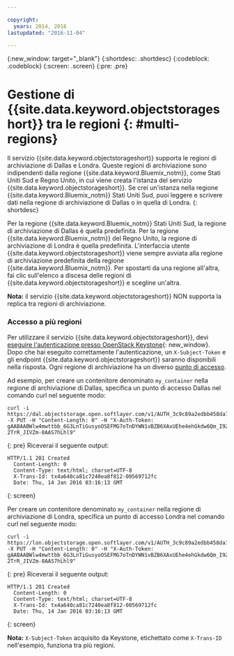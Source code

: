 ```yaml
---

copyright:
  years: 2014, 2016
lastupdated: "2016-11-04"

---
```

{:new_window: target="_blank"}
{:shortdesc: .shortdesc}
{:codeblock: .codeblock}
{:screen: .screen}
{:pre: .pre}

# Gestione di {{site.data.keyword.objectstorageshort}} tra le regioni {: #multi-regions}


Il servizio {{site.data.keyword.objectstorageshort}} supporta le regioni di archiviazione di Dallas e Londra. Queste regioni di archiviazione sono indipendenti dalla regione {{site.data.keyword.Bluemix_notm}}, come Stati Uniti Sud e Regno Unito, in cui viene creata l'istanza
del servizio {{site.data.keyword.objectstorageshort}}. Se crei un'istanza nella regione {{site.data.keyword.Bluemix_notm}} Stati Uniti Sud, puoi leggere e scrivere dati nella regione di archiviazione di Dallas o in quella di Londra.
{: shortdesc}

Per la regione {{site.data.keyword.Bluemix_notm}} Stati Uniti Sud, la regione di archiviazione di Dallas è quella predefinita. Per la regione {{site.data.keyword.Bluemix_notm}} del Regno Unito, la regione di archiviazione di Londra è quella predefinita.  L'interfaccia utente {{site.data.keyword.objectstorageshort}} viene sempre avviata alla regione di archiviazione predefinita della regione {{site.data.keyword.Bluemix_notm}}. Per spostarti da una regione all'altra, fai clic sull'elenco a discesa delle regioni di {{site.data.keyword.objectstorageshort}} e scegline un'altra.

**Nota:** il servizio {{site.data.keyword.objectstorageshort}} NON supporta la replica tra regioni di archiviazione.

### Accesso a più regioni

Per utilizzare il servizio {{site.data.keyword.objectstorageshort}}, devi [eseguire l'autenticazione presso OpenStack Keystone](../ObjectStorage/os_security.html#keystone-authentication){: new_window}. Dopo che hai eseguito correttamente l'autenticazione, un `X-Subject-Token` e gli endpoint {{site.data.keyword.objectstorageshort}} saranno disponibili nella risposta. Ogni regione di archiviazione ha un diverso [punto di accesso](../ObjectStorage/os_api.html#access-points).


Ad esempio, per creare un contenitore denominato `my_container` nella regione di archiviazione di Dallas, specifica un punto di accesso Dallas nel comando curl nel seguente modo:

  ```
  curl -i https://dal.objectstorage.open.softlayer.com/v1/AUTH_3c9c89a2edbb458da74a9e81e215da9e/my_container -X PUT -H "Content-Length: 0" -H "X-Auth-Token: gAABAABWlw4mwttbb_6G3LnTiGusyoOSEFMG7oTnDYWN1vBZB6XAxUEhe4ehGkdw6Qm_I9ZFFXr8fwcc2KaEbpWbQoglhAvrYTXbrkn8MvErLdnbcT0XK2t5L7lEZyyKQlsgmQWcrch9VOO_OiSKKToORZR7luI-2TrR_JIVZm-8AAS7hLhl9"
  ```
  {: pre}
Riceverai il seguente output:

  ```
  HTTP/1.1 201 Created
	Content-Length: 0
	Content-Type: text/html; charset=UTF-8
	X-Trans-Id: tx4a640ca81c7240ea8f812-00569712fc
	Date: Thu, 14 Jan 2016 03:16:13 GMT
  ```
  {: screen}

Per creare un contenitore denominato `my_container` nella regione di archiviazione di Londra, specifica un punto di accesso Londra nel comando curl nel seguente modo:

  ```
  curl -i https://lon.objectstorage.open.softlayer.com/v1/AUTH_3c9c89a2edbb458da74a9e81e215da9e/my_container -X PUT -H "Content-Length: 0" -H "X-Auth-Token: gAABAABWlw4mwttbb_6G3LnTiGusyoOSEFMG7oTnDYWN1vBZB6XAxUEhe4ehGkdw6Qm_I9ZFFXr8fwcc2KaEbpWbQoglhAvrYTXbrkn8MvErLdnbcT0XK2t5L7lEZyyKQlsgmQWcrch9VOO_OiSKKToORZR7luI-2TrR_JIVZm-8AAS7hLhl9"
  ```
  {: pre}
Riceverai il seguente output:

  ```
  HTTP/1.1 201 Created
	Content-Length: 0
	Content-Type: text/html; charset=UTF-8
	X-Trans-Id: tx4a640ca81c7240ea8f812-00569712fc
	Date: Thu, 14 Jan 2016 03:16:13 GMT
  ```
  {: screen}

**Nota:** `X-Subject-Token` acquisito da Keystone, etichettato come `X-Trans-ID` nell'esempio, funziona tra più regioni.
